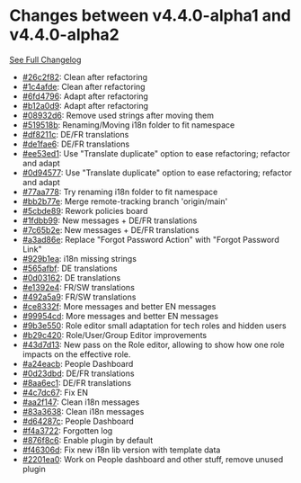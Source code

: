 # Changes between v4.4.0-alpha1 and v4.4.0-alpha2

[See Full Changelog](https://github.com/pydio/cells/compare/v4.4.0-alpha1...v4.4.0-alpha2)

- [#26c2f82](https://github.com/pydio/cells/commit/26c2f829c92c211efa655a3e2950898b8a5f7a50): Clean after refactoring
- [#1c4afde](https://github.com/pydio/cells/commit/1c4afde5a614b643512d0d0b66e74618f79b1834): Clean after refactoring
- [#6fd4796](https://github.com/pydio/cells/commit/6fd4796947a97807b86ebe96d8db8aaf5411dc49): Adapt after refactoring
- [#b12a0d9](https://github.com/pydio/cells/commit/b12a0d94ccf7a4f9b9ae53d30817a148568458fe): Adapt after refactoring
- [#08932d6](https://github.com/pydio/cells/commit/08932d6ea04a688ae3027965c0d223403a093278): Remove used strings after moving them
- [#519518b](https://github.com/pydio/cells/commit/519518bdad8fadf2dac6ae46b94594740fbc2a53): Renaming/Moving i18n folder to fit namespace
- [#df8211c](https://github.com/pydio/cells/commit/df8211c19d3578bc8a06aabd44e52e63ebf77d21): DE/FR translations
- [#de1fae6](https://github.com/pydio/cells/commit/de1fae6d65cd91a346ec95f89b60e903c0c7a44e): DE/FR translations
- [#ee53ed1](https://github.com/pydio/cells/commit/ee53ed19c911099f305fe570cd35801e744dc5aa): Use "Translate duplicate" option to ease refactoring; refactor and adapt
- [#0d94577](https://github.com/pydio/cells/commit/0d9457784874853d9d520c31c19fc75d3b75b555): Use "Translate duplicate" option to ease refactoring; refactor and adapt
- [#77aa778](https://github.com/pydio/cells/commit/77aa778cf4d7cf59340255acae1a409f3f067870): Try renaming i18n folder to fit namespace
- [#bb2b77e](https://github.com/pydio/cells/commit/bb2b77ec32060735e81f3fc8829b8f2b1106f636): Merge remote-tracking branch 'origin/main'
- [#5cbde89](https://github.com/pydio/cells/commit/5cbde893330a2ff51a77c32162fbee675ef7b7b3): Rework policies board
- [#1fdbb99](https://github.com/pydio/cells/commit/1fdbb99649a6549dc0fc54d3566fbb9892f3c994): New messages + DE/FR translations
- [#7c65b2e](https://github.com/pydio/cells/commit/7c65b2eeff98e41e47caa239d484f293d064f48c): New messages + DE/FR translations
- [#a3ad86e](https://github.com/pydio/cells/commit/a3ad86eb1a6dfc15c6dc8034b69979450d9022d2): Replace "Forgot Password Action" with "Forgot Password Link"
- [#929b1ea](https://github.com/pydio/cells/commit/929b1ea84a0a355762710d8129fead9d8a47fae0): i18n missing strings
- [#565afbf](https://github.com/pydio/cells/commit/565afbf703441c40ed0620ea526a4270085f53b7): DE translations
- [#0d03162](https://github.com/pydio/cells/commit/0d03162de65176fe1f9676bc2a8f8365a0226cbf): DE translations
- [#e1392e4](https://github.com/pydio/cells/commit/e1392e4f69e66a1bc59cb71644091e5bbbb54d06): FR/SW translations
- [#492a5a9](https://github.com/pydio/cells/commit/492a5a98a6373c0ba43c325ad8706af3b16056a6): FR/SW translations
- [#ce8332f](https://github.com/pydio/cells/commit/ce8332f022bd4e42edca7920b89189c98d2d119a): More messages and better EN messages
- [#99954cd](https://github.com/pydio/cells/commit/99954cd3addf8251fbc2f44fa7721413e38f3b8d): More messages and better EN messages
- [#9b3e550](https://github.com/pydio/cells/commit/9b3e5505e7266b945e77623ea73eb685ce4120d4): Role editor small adaptation for tech roles and hidden users
- [#b29c420](https://github.com/pydio/cells/commit/b29c42020eeb939c061808a25cecaf74e1382eda): Role/User/Group Editor improvements
- [#43d7d13](https://github.com/pydio/cells/commit/43d7d13c8d8d655162f3368dedb14e622e18a38c): New pass on the Role editor, allowing to show how one role impacts on the effective role.
- [#a24eacb](https://github.com/pydio/cells/commit/a24eacbf92e888e248ad771341bb6704f995452b): People Dashboard
- [#0d23dbd](https://github.com/pydio/cells/commit/0d23dbd704cebc10ea0c679125fe431cc566a2c3): DE/FR translations
- [#8aa6ec1](https://github.com/pydio/cells/commit/8aa6ec1c8f23a05bc40c405dbc8da4ecba7289fa): DE/FR translations
- [#4c7dc67](https://github.com/pydio/cells/commit/4c7dc675204bd6b1f7933e3607ba7b8148ef025f): Fix EN
- [#aa2f147](https://github.com/pydio/cells/commit/aa2f14778477350043224fb7b1eaf6184048f86b): Clean i18n messages
- [#83a3638](https://github.com/pydio/cells/commit/83a363883c60c8f2d039d66bf45a1b0def0e61b4): Clean i18n messages
- [#d64287c](https://github.com/pydio/cells/commit/d64287cd18a4ca4ec9f94d050f410f103d04a4c0): People Dashboard
- [#f4a3722](https://github.com/pydio/cells/commit/f4a3722bbdb5e04175a4f5f6d53bd257ce1ab271): Forgotten log
- [#876f8c6](https://github.com/pydio/cells/commit/876f8c60aba3fc679dcc862da36b9a00086d1e0a): Enable plugin by default
- [#f46306d](https://github.com/pydio/cells/commit/f46306d8fc334a8822cc9537e8a3c71d4d318f06): Fix new i18n lib version with template data
- [#2201ea0](https://github.com/pydio/cells/commit/2201ea0807216e595b154446b7f527fd1047a158): Work on People dashboard and other stuff, remove unused plugin
